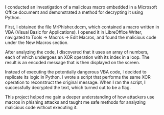 I conducted an investigation of a malicious macro embedded in a Microsoft Office document and demonstrated a method for decrypting it using Python.

First, I obtained the file MrPhisher.docm, which contained a macro written in VBA (Visual Basic for Applications). I opened it in LibreOffice Writer, navigated to Tools -> Macros -> Edit Macros, and found the malicious code under the New Macros section.

After analyzing the code, I discovered that it uses an array of numbers, each of which undergoes an XOR operation with its index in a loop. The result is an encoded message that is then displayed on the screen.

Instead of executing the potentially dangerous VBA code, I decided to replicate its logic in Python. I wrote a script that performs the same XOR operation to reconstruct the original message. When I ran the script, I successfully decrypted the text, which turned out to be a flag.

This project helped me gain a deeper understanding of how attackers use macros in phishing attacks and taught me safe methods for analyzing malicious code without executing it.
